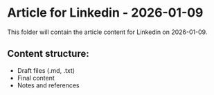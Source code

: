 # Article for Linkedin - 2026-01-09

This folder will contain the article content for Linkedin on 2026-01-09.

## Content structure:
- Draft files (.md, .txt)
- Final content
- Notes and references
